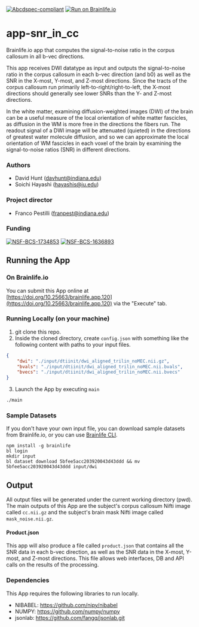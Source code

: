 [![Abcdspec-compliant](https://img.shields.io/badge/ABCD_Spec-v1.1-green.svg)](https://github.com/brain-life/abcd-spec)
[![Run on Brainlife.io](https://img.shields.io/badge/Brainlife-bl.app.1-blue.svg)](https://doi.org/10.25663/bl.app.1)

# app-snr_in_cc
Brainlife.io app that computes the signal-to-noise ratio in the corpus callosum in all b-vec directions.

This app receives DWI datatype as input and outputs the signal-to-noise ratio in the corpus callosum in each b-vec direction (and b0) as well as the SNR in the X-most, Y-most, and Z-most directions.  Since the tracts of the corpus callosum run primarily left-to-right/right-to-left, the X-most directions should generally see lower SNRs than the Y- and Z-most directions.

In the white matter, examining diffusion-weighted images (DWI) of the brain can be a useful measure of the local orientation of white matter fascicles, as diffusion in the WM is more free in the directions the fibers run.  The readout signal of a DWI image will be attenuated (quieted) in the directions of greatest water molecule diffusion, and so we can approximate the local orientation of WM fascicles in each voxel of the brain by examining the signal-to-noise ratios (SNR) in different directions.

### Authors
- David Hunt (davhunt@indiana.edu)
- Soichi Hayashi (hayashis@iu.edu)

### Project director
- Franco Pestilli (franpest@indiana.edu)

### Funding 
[![NSF-BCS-1734853](https://img.shields.io/badge/NSF_BCS-1734853-blue.svg)](https://nsf.gov/awardsearch/showAward?AWD_ID=1734853)
[![NSF-BCS-1636893](https://img.shields.io/badge/NSF_BCS-1636893-blue.svg)](https://nsf.gov/awardsearch/showAward?AWD_ID=1636893)

## Running the App 

### On Brainlife.io

You can submit this App online at [https://doi.org/10.25663/brainlife.app.120](https://doi.org/10.25663/brainlife.app.120) via the "Execute" tab.

### Running Locally (on your machine)

1. git clone this repo.
2. Inside the cloned directory, create `config.json` with something like the following content with paths to your input files.

```json
{
	"dwi": "./input/dtiinit/dwi_aligned_trilin_noMEC.nii.gz",
	"bvals": "./input/dtiinit/dwi_aligned_trilin_noMEC.nii.bvals",
	"bvecs": "./input/dtiinit/dwi_aligned_trilin_noMEC.nii.bvecs"
}
```

3. Launch the App by executing `main`

```bash
./main
```

### Sample Datasets

If you don't have your own input file, you can download sample datasets from Brainlife.io, or you can use [Brainlife CLI](https://github.com/brain-life/cli).

```
npm install -g brainlife
bl login
mkdir input
bl dataset download 5bfee5acc203920043d43ddd && mv 5bfee5acc203920043d43ddd input/dwi
```

## Output

All output files will be generated under the current working directory (pwd). The main outputs of this App are the subject's corpus callosum Nifti image called `cc.nii.gz` and the subject's brain mask Nifti image called `mask_noise.nii.gz`.

#### Product.json

This app will also produce a file called `product.json` that contains all the SNR data in each b-vec direction, as well as the SNR data in the X-most, Y-most, and Z-most directions. This file allows web interfaces, DB and API calls on the results of the processing.

### Dependencies

This App requires the following libraries to run locally.


  - NIBABEL: https://github.com/nipy/nibabel
  - NUMPY: https://github.com/numpy/numpy
  - jsonlab: https://github.com/fangq/jsonlab.git

